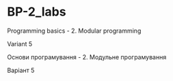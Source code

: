 # BP-2_labs
Programming basics - 2. Modular programming

Variant 5

Основи програмування - 2. Модульне програмування

Варіант 5
